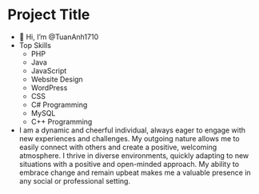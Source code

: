 # Project Title
- 👋 Hi, I’m @TuanAnh1710
- Top Skills
    + PHP
    + Java
    + JavaScript
    + Website Design
    + WordPress
    + CSS
    + C# Programming
    + MySQL
    + C++ Programming
- I am a dynamic and cheerful individual, always eager to engage with new experiences and challenges. My outgoing nature allows me to easily connect with others and create a positive, welcoming atmosphere. I thrive in diverse environments, quickly adapting to new situations with a positive and open-minded approach. My ability to embrace change and remain upbeat makes me a valuable presence in any social or professional setting.
